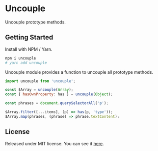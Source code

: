 # Uncouple

Uncouple prototype methods.

## Getting Started

Install with NPM / Yarn.

```sh
npm i uncouple
# yarn add uncouple
```

Uncouple module provides a function to uncouple all prototype methods.

```js
import uncouple from 'uncouple';

const $Array = uncouple(Array);
const { hasOwnProperty: has } = uncouple(Object);

const phrases = document.querySelectorAll('p');

$Array.filter([...items], (p) => has(p, 'type'));
$Array.map(phrases, (phrase) => phrase.textContent);
```

## License

Released under MIT license. You can see it [here][license].

<!-- Links -->
[license]: ./LICENSE
